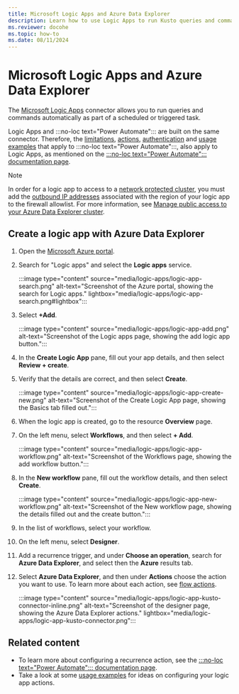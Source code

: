 ```yaml
---
title: Microsoft Logic Apps and Azure Data Explorer
description: Learn how to use Logic Apps to run Kusto queries and commands automatically and schedule them.
ms.reviewer: docohe
ms.topic: how-to
ms.date: 08/11/2024
---
```


# Microsoft Logic Apps and Azure Data Explorer

<!-- //TODO - per Akshay this does work with Fabric but you need to direct user to find the right query uri and take out ADX specific language -->

The [Microsoft Logic Apps](/azure/logic-apps/logic-apps-what-are-logic-apps) connector allows you to run queries and commands automatically as part of a scheduled or triggered task.

Logic Apps and :::no-loc text="Power Automate"::: are built on the same connector. Therefore, the [limitations](/azure/data-explorer/flow#limitations), [actions](/azure/data-explorer/flow#flow-actions), [authentication](/azure/data-explorer/flow#authentication) and [usage examples](/azure/data-explorer/flow-usage) that apply to :::no-loc text="Power Automate":::, also apply to Logic Apps, as mentioned on the [:::no-loc text="Power Automate"::: documentation page](/azure/data-explorer/flow).

> [!NOTE]
> In order for a logic app to access to a [network protected cluster](/azure/data-explorer/security-network-private-endpoint), you must add the [outbound IP addresses](/connectors/common/outbound-ip-addresses#azure-logic-apps) associated with the region of your logic app to the firewall allowlist. For more information, see [Manage public access to your Azure Data Explorer cluster](/azure/data-explorer/security-network-restrict-public-access).

## Create a logic app with Azure Data Explorer

1. Open the [Microsoft Azure portal](https://ms.portal.azure.com/).
1. Search for "Logic apps" and select the **Logic apps** service.

    :::image type="content" source="media/logic-apps/logic-app-search.png" alt-text="Screenshot of the Azure portal, showing the search for Logic apps." lightbox="media/logic-apps/logic-app-search.png#lightbox":::

1. Select **+Add**.

    :::image type="content" source="media/logic-apps/logic-app-add.png" alt-text="Screenshot of the Logic apps page, showing the add logic app button.":::

1. In the **Create Logic App** pane, fill out your app details, and then select **Review + create**.
1. Verify that the details are correct, and then select **Create**.

    :::image type="content" source="media/logic-apps/logic-app-create-new.png" alt-text="Screenshot of the Create Logic App page, showing the Basics tab filled out.":::

1. When the logic app is created, go to the resource **Overview** page.
1. On the left menu, select **Workflows**, and then select **+ Add**.

    :::image type="content" source="media/logic-apps/logic-app-workflow.png" alt-text="Screenshot of the Workflows page, showing the add workflow button.":::

1. In the **New workflow** pane, fill out the workflow details, and then select **Create**.

    :::image type="content" source="media/logic-apps/logic-app-new-workflow.png" alt-text="Screenshot of the New workflow page, showing the details filled out and the create button.":::

1. In the list of workflows, select your workflow.
1. On the left menu, select **Designer**.
1. Add a recurrence trigger, and under **Choose an operation**, search for **Azure Data Explorer**, and select then the **Azure** results tab.
1. Select **Azure Data Explorer**, and then under **Actions** choose the action you want to use. To learn more about each action, see [flow actions](/azure/data-explorer/flow#flow-actions).

    :::image type="content" source="media/logic-apps/logic-app-kusto-connector-inline.png" alt-text="Screenshot of the designer page, showing the Azure Data Explorer actions." lightbox="media/logic-apps/logic-app-kusto-connector.png":::

## Related content

* To learn more about configuring a recurrence action, see the [:::no-loc text="Power Automate"::: documentation page](/azure/data-explorer/flow).
* Take a look at some [usage examples](/azure/data-explorer/flow-usage) for ideas on configuring your logic app actions.
